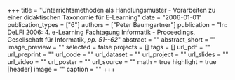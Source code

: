 +++
title = "Unterrichtsmethoden als Handlungsmuster - Vorarbeiten zu einer didaktischen Taxonomie für E-Learning"
date = "2006-01-01"
publication_types = ["6"]
authors = ["Peter Baumgartner"]
publication = "In: DeLFI 2006: 4. e-Learning Fachtagung Informatik - Proceedings, Gesellschaft für Informatik, _pp. 51--62_"
abstract = ""
abstract_short = ""
image_preview = ""
selected = false
projects = []
tags = []
url_pdf = ""
url_preprint = ""
url_code = ""
url_dataset = ""
url_project = ""
url_slides = ""
url_video = ""
url_poster = ""
url_source = ""
math = true
highlight = true
[header]
image = ""
caption = ""
+++
